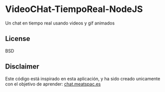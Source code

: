 # VideoCHat-TiempoReal-NodeJS

Un chat en tiempo real usando videos y gif animados

## License

BSD

## Disclaimer

Este código está inspirado en esta aplicación, y ha sido creado unicamente con el objetivo de aprender: [chat.meatspac.es](https://github.com/meatspaces/meatspace-chat-v2/) 
